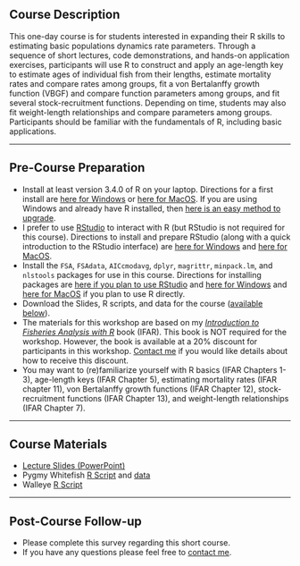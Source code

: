 ## Course Description
This one-day course is for students interested in expanding their R skills to estimating basic populations dynamics rate parameters. Through a sequence of short lectures, code demonstrations, and hands-on application exercises, participants will use R to construct and apply an age-length key to estimate ages of individual fish from their lengths, estimate mortality rates and compare rates among groups, fit a von Bertalanffy growth function (VBGF) and compare function parameters among groups, and fit several stock-recruitment functions. Depending on time, students may also fit weight-length relationships and compare parameters among groups. Participants should be familiar with the fundamentals of R, including basic applications.

----

## Pre-Course Preparation
* Install at least version 3.4.0 of R on your laptop. Directions for a first install are [here for Windows](http://derekogle.com/IFAR/supplements/installations/InstallRWin.html) or [here for MacOS](http://derekogle.com/IFAR/supplements/installations/InstallRMac.html). If you are using Windows and already have R installed, then [here is an easy method to upgrade](http://www.r-statistics.com/2015/06/a-step-by-step-screenshots-tutorial-for-upgrading-r-on-windows/).
* I prefer to use [RStudio](https://www.rstudio.com/products/RStudio/) to interact with R (but RStudio is not required for this course). Directions to install and prepare RStudio (along with a quick introduction to the RStudio interface) are [here for Windows](http://derekogle.com/IFAR/supplements/installations/InstallRStudioWin.html) and [here for MacOS](http://derekogle.com/IFAR/supplements/installations/InstallRStudioMac.html).
* Install the `FSA`, `FSAdata`, `AICcmodavg`, `dplyr`, `magrittr`, `minpack.lm`, and  `nlstools` packages for use in this course. Directions for installing packages are [here if you plan to use RStudio](http://derekogle.com/IFAR/supplements/installations/InstallPackagesRStudio.html) and [here for Windows](http://derekogle.com/IFAR/supplements/installations/InstallPackagesRWin.html) and [here for MacOS](http://derekogle.com/IFAR/supplements/installations/InstallPackagesRMac.html) if you plan to use R directly.
* Download the Slides, R scripts, and data for the course ([available below](#course-materials)).
* The materials for this workshop are based on my [*Introduction to Fisheries Analysis with R*](http://derekogle.com/IFAR/) book (IFAR). This book is NOT required for the workshop. However, the book is available at a 20% discount for participants in this workshop. [Contact me](mailto:derek@derekogle.com) if you would like details about how to receive this discount.
* You may want to (re)familiarize yourself with R basics (IFAR Chapters 1-3), age-length keys (IFAR Chapter 5), estimating mortality rates (IFAR chapter 11), von Bertalanffy growth functions (IFAR Chapter 12), stock-recruitment functions (IFAR Chapter 13), and weight-length relationships (IFAR Chapter 7).

----

## Course Materials
* [Lecture Slides (PowerPoint)](Slides.pptx)
* Pygmy Whitefish [R Script](PWF2016_Student.R) and [data](PWF2016.csv)
* Walleye [R Script](WAERecruitment_Student.R)

----

## Post-Course Follow-up
* Please complete this survey regarding this short course.
* If you have any questions please feel free to [contact me](mailto:derek@derekogle.com).

